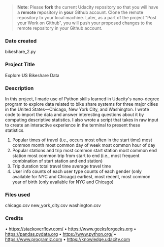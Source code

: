 >**Note**: Please **fork** the current Udacity repository so that you will have a **remote** repository in **your** Github account. Clone the remote repository to your local machine. Later, as a part of the project "Post your Work on Github", you will push your proposed changes to the remote repository in your Github account.

### Date created
bikeshare_2.py

### Project Title
Explore US Bikeshare Data

### Description
In this project, I made use of Python skills learned in Udacity's nano-degree program to explore data related to bike share systems for three major cities in the United States—Chicago, New York City, and Washington. I wrote code to import the data and answer interesting questions about it by computing descriptive statistics. I also wrote a script that takes in raw input to create an interactive experience in the terminal to present these statistics.

1.	Popular times of travel (i.e., occurs most often in the start time)
most common month most common day of week most common hour of day
2.	Popular stations and trip
most common start station most common end station most common trip from start to end (i.e., most frequent combination of start station and end station)
3.	Trip duration
total travel time average travel time
4.	User info
counts of each user type counts of each gender (only available for NYC and Chicago) earliest, most recent, most common year of birth (only available for NYC and Chicago)


### Files used
chicago.csv new_york_city.csv washington.csv

### Credits
•	https://stackoverflow.com/
•	https://www.geeksforgeeks.org
•	https://pandas.pydata.org
•	https://www.python.org/
•	https://www.programiz.com
•	https://knowledge.udacity.com
